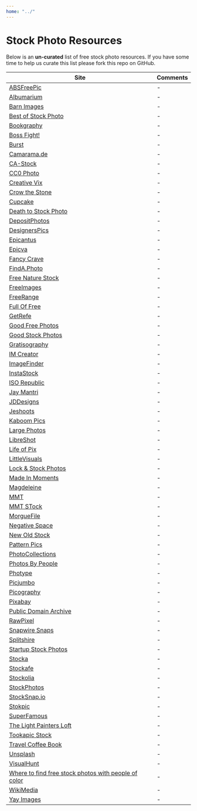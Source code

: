 ```yaml
---
home: "../"
---
```


# Stock Photo Resources

Below is an **un-curated** list of free stock photo resources.
If you have some time to help us curate this list please fork this repo on GitHub.

| Site | Comments |
| ----- | ----- |
| [ABSFreePic](http://absfreepic.com/) | - |
| [Albumarium](http://albumarium.com/) | - |
| [Barn Images](http://barnimages.com/) | - |
| [Best of Stock Photo](http://bestofstockphoto.com/) | - |
| [Bookgraphy](http://www.bookgraphy.com/free-images) | - |
| [Boss Fight!](https://bossfight.co/) | - |
| [Burst](https://burst.shopify.com/) | - |
| [Camarama.de](http://www.camarama.de/) | - |
| [CA-Stock](https://www.ca-stock.com/) | - |
| [CC0 Photo](http://cc0.photo/) | - |
| [Creative Vix](http://creativevix.com/stock.html) | - |
| [Crow the Stone](http://crowthestone.tumblr.com/) | - |
| [Cupcake](http://cupcake.nilssonlee.se/) | - |
| [Death to Stock Photo](http://deathtothestockphoto.com/) | - |
| [DepositPhotos](http://depositphotos.com/) | - |
| [DesignersPics](http://www.designerspics.com/) | - |
| [Epicantus](http://epicantus.tumblr.com/) | - |
| [Epicva](http://epicva.com/) | - |
| [Fancy Crave](http://fancycrave.com/) | - |
| [FindA.Photo](http://finda.photo/) | - |
| [Free Nature Stock](http://freenaturestock.com/) | - |
| [FreeImages](http://www.freeimages.com/) | - |
| [FreeRange](http://freerangestock.com/) | - |
| [Full Of Free](http://freestocks.org/) | - |
| [GetRefe](http://getrefe.tumblr.com/) | - |
| [Good Free Photos](http://www.goodfreephotos.com/) | - |
| [Good Stock Photos](http://goodstock.photos/) | - |
| [Gratisography](http://www.gratisography.com/) | - |
| [IM Creator](http://www.imcreator.com/free) | - |
| [ImageFinder](https://imagefinder.co/) | - |
| [InstaStock](http://instastock.co/) | - |
| [ISO Republic](http://isorepublic.com/) | - |
| [Jay Mantri](http://jaymantri.com/) | - |
| [JDDesigns](http://www.jddesigns.co.uk/) | - |
| [Jeshoots](http://jeshoots.com/) | - |
| [Kaboom Pics](http://kaboompics.com/) | - |
| [Large Photos](http://www.largephotos.net/) | - |
| [LibreShot](http://libreshot.com/) | - |
| [Life of Pix](http://www.lifeofpix.com/) | - |
| [LittleVisuals](http://littlevisuals.co/) | - |
| [Lock & Stock Photos](http://lockandstockphotos.com/) | - |
| [Made In Moments](http://www.madeinmoments.com/freephotos/) | - |
| [Magdeleine](http://magdeleine.co/browse/) | - |
| [MMT](http://mmt.li/) | - |
| [MMT STock](http://mmtstock.com/) | - |
| [MorgueFile](http://www.morguefile.com/) | - |
| [Negative Space](http://negativespace.co/) | - |
| [New Old Stock](http://nos.twnsnd.co/) | - |
| [Pattern Pics](http://www.patternpictures.com/) | - |
| [PhotoCollections](http://photocollections.io/) | - |
| [Photos By People](http://photos.bypeople.com/) | - |
| [Photype](http://photype.co/) | - |
| [Picjumbo](http://picjumbo.com/) | - |
| [Picography](http://picography.co/) | - |
| [Pixabay](http://pixabay.com/) | - |
| [Public Domain Archive](http://publicdomainarchive.com/) | - |
| [RawPixel](http://www.rawpixel.com/) | - |
| [Snapwire Snaps](http://snapwiresnaps.tumblr.com/) | - |
| [Splitshire](http://splitshire.com/) | - |
| [Startup Stock Photos](http://startupstockphotos.com/) | - |
| [Stocka](http://www.stocka.co/) | - |
| [Stockafe](https://www.stockafe.com/search/?k=&collection_filter=7) | - |
| [Stockolia](http://www.stockolia.com/) | - |
| [StockPhotos](http://stockphotos.io/) | - |
| [StockSnap.io](https://stocksnap.io/) | - |
| [Stokpic](http://stokpic.com/) | - |
| [SuperFamous](http://superfamous.com/) | - |
| [The Light Painters Loft](http://www.thelightpaintersloft.com/free-photos/) | - |
| [Tookapic Stock](https://stock.tookapic.com/?filter=free) | - |
| [Travel Coffee Book](http://travelcoffeebook.com/) | - |
| [Unsplash](http://unsplash.com/) | - |
| [VisualHunt](http://visualhunt.com/) | - |
| [Where to find free stock photos with people of color](https://medium.com/@NikkyMill/where-to-find-free-stock-photos-of-people-of-color-f262b851a1b5) | - |
| [WikiMedia](http://commons.wikimedia.org/wiki/Category:Images) | - |
| [Yay Images](http://yayimages.com/) | - |